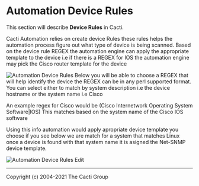 # Automation Device Rules

This section will describe **Device Rules** in Cacti.

Cacti Automation relies on create device Rules these rules helps the automation process figure out what type of device is being scanned. Based on the device rule REGEX the automation engine can apply the appropriate template to the device i.e if there is a REGEX for IOS the automation engine may pick the Cisco router template for the device

![Automation Device Rules](images/automation-device-templates.png)
Below you will be able to choose a REGEX that will help identify the device the REGEX can be in any perl supported format. You can select either to match by system description i.e the device hostname or the system name i.e Cisco 

An example regex for Cisco would be
(Cisco Internetwork Operating System Software|IOS)
This matches based on the system name of the Cisco IOS software

Using this info automation would apply apropriate device template you choose if you see below we are match for a system that matches Linux once a device is found with that system name it is asigned the Net-SNMP device template.

![Automation Device Rules Edit](images/automation-device-templates-edit1.png)

---
Copyright (c) 2004-2021 The Cacti Group
<!--stackedit_data:
eyJoaXN0b3J5IjpbLTEyNzcyNTk5NDZdfQ==
-->